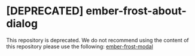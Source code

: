 # [DEPRECATED] ember-frost-about-dialog

This repository is deprecated. We do not recommend using the content of this repository please use the following: 
[ember-frost-modal](https://github.com/ciena-frost/ember-frost-modal)
